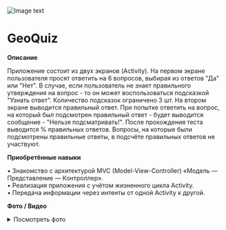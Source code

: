 ![Image text](https://img.shields.io/badge/Entry%20level-beginner-brightgreen)
  
# GeoQuiz
    
    
**Описание**

Приложение состоит из двух экранов (Activity). На первом экране пользователя просят ответить на 6 вопросов, выбирая из ответов "Да" или "Нет". В случае, если пользователь не знает правильного утверждения на вопрос - то он может воспользоваться подсказкой "Узнать ответ". Количество подсказок ограничено 3 шт. На втором экране выводится правильный ответ. При попытке ответить на вопрос, на который был подсмотрен правильный ответ - будет выводится сообщение - "Нельзя подсматривать!". После прохождения теста выводится % правильных ответов. Вопросы, на которые были подсмотрены правильные ответы, в подсчёте правильных ответов не участвуют.
    
    
**Приобретённые навыки**

• Знакомство с архитектурой MVC (Model-View-Controller) «Модель — Представление — Контроллер».  
• Реализация приложения с учётом жизненного цикла Activity.  
• Передача информации через интенты от одной Activity к другой.

**Фото / Видео**

<details>
<summary>Посмотреть фото</summary>
<img src="https://github.com/Sasha-Kybik/Android-Development/blob/main/GeoQuiz/Screenshot_1.jpg" alt="Фото" width="300"/> <img src="https://github.com/Sasha-Kybik/Android-Development/blob/main/GeoQuiz/Screenshot_2.jpg" alt="Фото" width="300"/> <img src="https://github.com/Sasha-Kybik/Android-Development/blob/main/GeoQuiz/Screenshot_3.jpg" alt="Фото" width="600"/> <img src="https://github.com/Sasha-Kybik/Android-Development/blob/main/GeoQuiz/Screenshot_4.jpg" alt="Фото" width="600"/>
</details>
